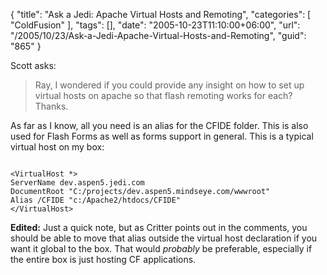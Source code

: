 {
	"title": "Ask a Jedi: Apache Virtual Hosts and Remoting",
	"categories": [
		"ColdFusion"
	],
	"tags": [],
	"date": "2005-10-23T11:10:00+06:00",
	"url": "/2005/10/23/Ask-a-Jedi-Apache-Virtual-Hosts-and-Remoting",
	"guid": "865"
}

Scott asks:

<blockquote>
Ray, I wondered if you could provide any insight on how to set up virtual hosts on apache so that flash remoting works for each? Thanks.
</blockquote>

As far as I know, all you need is an alias for the CFIDE folder. This is also used for Flash Forms as well as forms support in general. This is a typical virtual host on my box:

<code>
&lt;VirtualHost *&gt;
ServerName dev.aspen5.jedi.com
DocumentRoot "C:/projects/dev.aspen5.mindseye.com/wwwroot"
Alias /CFIDE "c:/Apache2/htdocs/CFIDE"
&lt;/VirtualHost&gt;
</code>

<b>Edited:</b> Just a quick note, but as Critter points out in the comments, you should be able to move that alias outside the virtual host declaration if you want it global to the box. That would <i>probably</i> be preferable, especially if the entire box is just hosting CF applications.